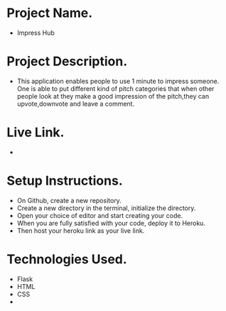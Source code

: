 # Project Name.
- Impress Hub

# Project Description.
- This application enables people to use 1 minute to impress someone. One is able to put different kind of pitch categories that when other people look at they make a good impression of the pitch,they can upvote,downvote and leave a comment.

# Live Link.
-

# Setup Instructions.
- On Github, create a new repository.
- Create a new directory in the terminal, initialize the directory.
- Open your choice of editor and start creating your code.
- When you are fully satisfied with your code, deploy it to Heroku.
- Then host your heroku link as your live link.

# Technologies Used.
- Flask
- HTML
- CSS
- 